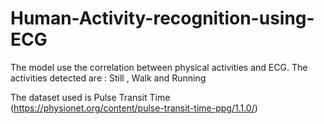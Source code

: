 # Human-Activity-recognition-using-ECG
The model use the correlation between physical activities and ECG. The activities detected are : Still , Walk and Running

The dataset used is Pulse Transit Time (https://physionet.org/content/pulse-transit-time-ppg/1.1.0/)
